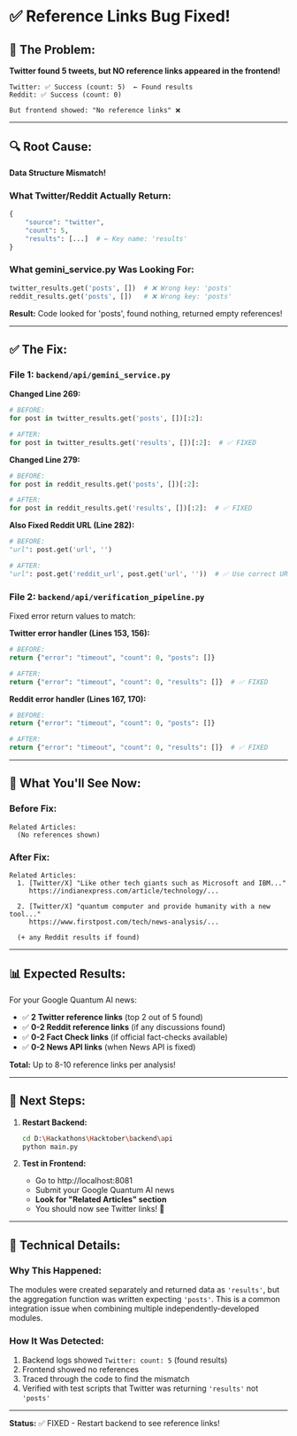 # ✅ Reference Links Bug Fixed!

## 🐛 The Problem:

**Twitter found 5 tweets, but NO reference links appeared in the frontend!**

```
Twitter: ✅ Success (count: 5)  ← Found results
Reddit: ✅ Success (count: 0)

But frontend showed: "No reference links" ❌
```

---

## 🔍 Root Cause:

**Data Structure Mismatch!**

### What Twitter/Reddit Actually Return:
```python
{
    "source": "twitter",
    "count": 5,
    "results": [...]  # ← Key name: 'results'
}
```

### What gemini_service.py Was Looking For:
```python
twitter_results.get('posts', [])  # ❌ Wrong key: 'posts'
reddit_results.get('posts', [])   # ❌ Wrong key: 'posts'
```

**Result:** Code looked for 'posts', found nothing, returned empty references!

---

## ✅ The Fix:

### File 1: `backend/api/gemini_service.py`

**Changed Line 269:**
```python
# BEFORE:
for post in twitter_results.get('posts', [])[:2]:

# AFTER:
for post in twitter_results.get('results', [])[:2]:  # ✅ FIXED
```

**Changed Line 279:**
```python
# BEFORE:
for post in reddit_results.get('posts', [])[:2]:

# AFTER:
for post in reddit_results.get('results', [])[:2]:  # ✅ FIXED
```

**Also Fixed Reddit URL (Line 282):**
```python
# BEFORE:
"url": post.get('url', '')

# AFTER:
"url": post.get('reddit_url', post.get('url', ''))  # ✅ Use correct URL field
```

### File 2: `backend/api/verification_pipeline.py`

Fixed error return values to match:

**Twitter error handler (Lines 153, 156):**
```python
# BEFORE:
return {"error": "timeout", "count": 0, "posts": []}

# AFTER:
return {"error": "timeout", "count": 0, "results": []}  # ✅ FIXED
```

**Reddit error handler (Lines 167, 170):**
```python
# BEFORE:
return {"error": "timeout", "count": 0, "posts": []}

# AFTER:
return {"error": "timeout", "count": 0, "results": []}  # ✅ FIXED
```

---

## 🎯 What You'll See Now:

### Before Fix:
```
Related Articles:
  (No references shown)
```

### After Fix:
```
Related Articles:
  1. [Twitter/X] "Like other tech giants such as Microsoft and IBM..."
     https://indianexpress.com/article/technology/...
     
  2. [Twitter/X] "quantum computer and provide humanity with a new tool..."
     https://www.firstpost.com/tech/news-analysis/...
     
  (+ any Reddit results if found)
```

---

## 📊 Expected Results:

For your Google Quantum AI news:
- ✅ **2 Twitter reference links** (top 2 out of 5 found)
- ✅ **0-2 Reddit reference links** (if any discussions found)
- ✅ **0-2 Fact Check links** (if official fact-checks available)
- ✅ **0-2 News API links** (when News API is fixed)

**Total:** Up to 8-10 reference links per analysis!

---

## 🚀 Next Steps:

1. **Restart Backend:**
   ```bash
   cd D:\Hackathons\Hacktober\backend\api
   python main.py
   ```

2. **Test in Frontend:**
   - Go to http://localhost:8081
   - Submit your Google Quantum AI news
   - **Look for "Related Articles" section**
   - You should now see Twitter links! 🎉

---

## 🔧 Technical Details:

### Why This Happened:

The modules were created separately and returned data as `'results'`, but the aggregation function was written expecting `'posts'`. This is a common integration issue when combining multiple independently-developed modules.

### How It Was Detected:

1. Backend logs showed `Twitter: count: 5` (found results)
2. Frontend showed no references
3. Traced through the code to find the mismatch
4. Verified with test scripts that Twitter was returning `'results'` not `'posts'`

---

**Status:** ✅ FIXED - Restart backend to see reference links!

